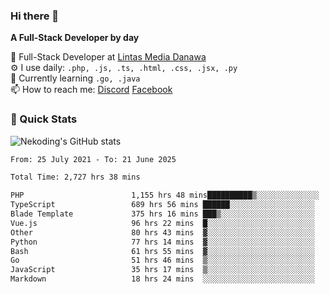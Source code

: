### Hi there 👋

**A Full-Stack Developer by day**

🔭 Full-Stack Developer at [Lintas Media Danawa](https://www.lintasmediadanawa.com/)  
⚙️ I use daily: `.php, .js, .ts, .html, .css, .jsx, .py`  
🌱 Currently learning `.go, .java`  
📫 How to reach me: [Discord](https://discordapp.com/users/984448732999327766)  [Facebook](https://fb.me/tyvandi)  

### 🚀 Quick Stats  

![Nekoding's GitHub stats](https://github-readme-stats.vercel.app/api?username=nekoding&show_icons=true)

<!--START_SECTION:waka-->

```txt
From: 25 July 2021 - To: 21 June 2025

Total Time: 2,727 hrs 38 mins

PHP                        1,155 hrs 48 mins██████████▒░░░░░░░░░░░░░░   41.16 %
TypeScript                 689 hrs 56 mins ██████░░░░░░░░░░░░░░░░░░░   24.57 %
Blade Template             375 hrs 16 mins ███▒░░░░░░░░░░░░░░░░░░░░░   13.36 %
Vue.js                     96 hrs 22 mins  █░░░░░░░░░░░░░░░░░░░░░░░░   03.43 %
Other                      80 hrs 43 mins  ▓░░░░░░░░░░░░░░░░░░░░░░░░   02.87 %
Python                     77 hrs 14 mins  ▓░░░░░░░░░░░░░░░░░░░░░░░░   02.75 %
Bash                       61 hrs 55 mins  ▓░░░░░░░░░░░░░░░░░░░░░░░░   02.21 %
Go                         51 hrs 46 mins  ▒░░░░░░░░░░░░░░░░░░░░░░░░   01.84 %
JavaScript                 35 hrs 17 mins  ▒░░░░░░░░░░░░░░░░░░░░░░░░   01.26 %
Markdown                   18 hrs 24 mins  ░░░░░░░░░░░░░░░░░░░░░░░░░   00.66 %
```

<!--END_SECTION:waka-->

<!--
**nekoding/nekoding** is a ✨ _special_ ✨ repository because its `README.md` (this file) appears on your GitHub profile.

Here are some ideas to get you started:

- 🔭 I’m currently working on ...
- 🌱 I’m currently learning ...
- 👯 I’m looking to collaborate on ...
- 🤔 I’m looking for help with ...
- 💬 Ask me about ...
- 📫 How to reach me: ...
- 😄 Pronouns: ...
- ⚡ Fun fact: ...
-->
